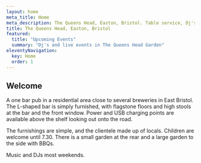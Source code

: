 ```yaml
---
layout: home
meta_title: Home
meta_description: The Queens Head, Easton, Bristol. Table service, Dj's at weekends.
title: The Queens Head, Easton, Bristol
featured:
  title: "Upcoming Events"
  summary: "Dj's and live events in The Queens Head Garden"
eleventyNavigation:
  key: Home
  order: 1
---
```


## Welcome

A one bar pub in a residential area close to several breweries in East Bristol. The L-shaped bar is simply furnished, with flagstone floors and high stools at the bar and the front window. Power and USB charging points are available above the shelf looking out onto the road.

The furnishings are simple, and the clientele made up of locals. Children are welcome until 7.30. There is a small garden at the rear and a large garden to the side with BBQs.

Music and DJs most weekends.
